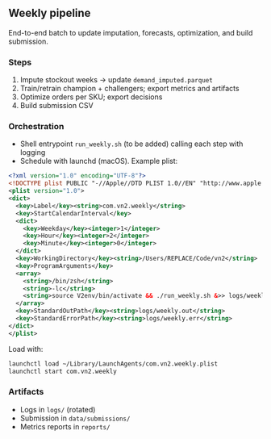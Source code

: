 ## Weekly pipeline

End-to-end batch to update imputation, forecasts, optimization, and build submission.

### Steps

1. Impute stockout weeks → update `demand_imputed.parquet`
2. Train/retrain champion + challengers; export metrics and artifacts
3. Optimize orders per SKU; export decisions
4. Build submission CSV

### Orchestration

- Shell entrypoint `run_weekly.sh` (to be added) calling each step with logging
- Schedule with launchd (macOS). Example plist:

```xml
<?xml version="1.0" encoding="UTF-8"?>
<!DOCTYPE plist PUBLIC "-//Apple//DTD PLIST 1.0//EN" "http://www.apple.com/DTDs/PropertyList-1.0.dtd">
<plist version="1.0">
<dict>
  <key>Label</key><string>com.vn2.weekly</string>
  <key>StartCalendarInterval</key>
  <dict>
    <key>Weekday</key><integer>1</integer>
    <key>Hour</key><integer>2</integer>
    <key>Minute</key><integer>0</integer>
  </dict>
  <key>WorkingDirectory</key><string>/Users/REPLACE/Code/vn2</string>
  <key>ProgramArguments</key>
  <array>
    <string>/bin/zsh</string>
    <string>-lc</string>
    <string>source V2env/bin/activate && ./run_weekly.sh &>> logs/weekly.log</string>
  </array>
  <key>StandardOutPath</key><string>logs/weekly.out</string>
  <key>StandardErrorPath</key><string>logs/weekly.err</string>
</dict>
</plist>
```

Load with:

```bash
launchctl load ~/Library/LaunchAgents/com.vn2.weekly.plist
launchctl start com.vn2.weekly
```

### Artifacts

- Logs in `logs/` (rotated)
- Submission in `data/submissions/`
- Metrics reports in `reports/`


